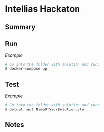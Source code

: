 # Intellias Hackaton

## Summary

<Put here description of your tech decisions>

## Run

<Put here steps to run your solution>

_Example_

```bash
# Go into the folder with solution and run:
$ docker-compose up
```

## Test

<Put here steps to run your tests>

_Example_

```bash
# Go into the folder with solution and run:
$ dotnet test NameOfYourSolution.sln
```

## Notes

<Put here your notes if you have some>
